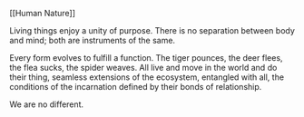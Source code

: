 [[Human Nature]]

Living things enjoy a unity of purpose. There is no separation between body and mind; both are instruments of the same. 

Every form evolves to fulfill a function. The tiger pounces, the deer flees, the flea sucks, the spider weaves. All live and move in the world and do their thing, seamless extensions of the ecosystem, entangled with all, the conditions of the incarnation defined by their bonds of relationship.

We are no different.

